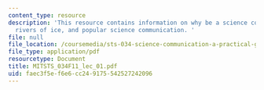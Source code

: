 ```yaml
---
content_type: resource
description: 'This resource contains information on why be a science communicator,
  rivers of ice, and popular science communication. '
file: null
file_location: /coursemedia/sts-034-science-communication-a-practical-guide-fall-2011/faec3f5ef6e6cc249175542527242096_MITSTS_034F11_lec_01.pdf
file_type: application/pdf
resourcetype: Document
title: MITSTS_034F11_lec_01.pdf
uid: faec3f5e-f6e6-cc24-9175-542527242096
---
```

